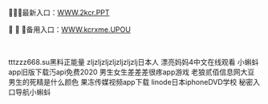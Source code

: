 <p>
	🧠🧠🧠最新入口：<a href="http://www.baidu.com/link?url=6MA2SWnO3Raqke39an_0PUxosM6ZrUGzi1BN9tNnlPW&wd">WWW.2kcr.PPT</a> 
	<p>
		🔬
🔬
🔬备用入口：<a href="http://www.baidu.com/link?url=6MA2SWnO3Raqke39an_0PUxosM6ZrUGzi1BN9tNnlPW&wd">WWW.kcrxme.UPOU</a> 
	</p>
	<p>
		<br />
	</p>
	<p>
		tttzzz668.su黑料正能量
zljzljzljzljzljzljzlj日本人
漂亮妈妈4中文在线观看
小蝌蚪app旧版下载汅api免费2020
男生女生差差差很疼app游戏
老狼贰佰信息网大豆
男生的死精是什么颜色
果冻传媒视频app下载
linode日本iphoneDVD学校
秘密入口导航小蝌蚪
	</p>
